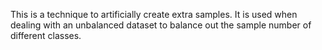 This is a technique to artificially create extra samples. It is used when dealing with an unbalanced dataset to balance out the sample number of different classes.
